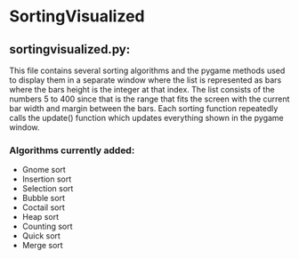 # SortingVisualized

## sortingvisualized.py:

This file contains several sorting algorithms and the pygame methods used to display them in a separate window where the list is represented as bars where the bars height is the integer at that index. The list consists of the numbers 5 to 400 since that is the range that fits the screen with the current bar width and margin between the bars. Each sorting function repeatedly calls the update() function which updates everything shown in the pygame window.

### Algorithms currently added:

- Gnome sort
- Insertion sort
- Selection sort
- Bubble sort
- Coctail sort
- Heap sort
- Counting sort
- Quick sort
- Merge sort
